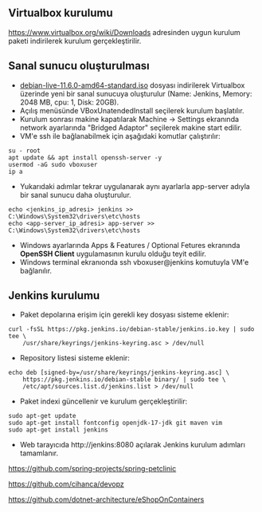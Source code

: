 ## Virtualbox kurulumu
https://www.virtualbox.org/wiki/Downloads adresinden uygun kurulum paketi indirilerek kurulum gerçekleştirilir.

## Sanal sunucu oluşturulması
- [debian-live-11.6.0-amd64-standard.iso](https://cdimage.debian.org/debian-cd/current-live/amd64/iso-hybrid/debian-live-11.6.0-amd64-standard.iso) dosyası indirilerek Virtualbox üzerinde yeni bir sanal sunucuya oluşturulur (Name: Jenkins, Memory: 2048 MB, cpu: 1, Disk: 20GB).
- Açılış menüsünde VBoxUnatendedInstall seçilerek kurulum başlatılır.
- Kurulum sonrası makine kapatılarak Machine -> Settings ekranında network ayarlarında "Bridged Adaptor" seçilerek makine start edilir.
- VM'e ssh ile bağlanabilmek için aşağıdaki komutlar çalıştırılır:

~~~
su - root
apt update && apt install openssh-server -y
usermod -aG sudo vboxuser
ip a
~~~

- Yukarıdaki adımlar tekrar uygulanarak aynı ayarlarla app-server adıyla bir sanal sunucu daha oluşturulur.

~~~
echo <jenkins_ip_adresi> jenkins >> C:\Windows\System32\drivers\etc\hosts
echo <app-server_ip_adresi> app-server >> C:\Windows\System32\drivers\etc\hosts

~~~
- Windows ayarlarında Apps & Features / Optional Fetures ekranında __OpenSSH Client__ uygulamasının kurulu olduğu teyit edilir.
- Windows terminal ekranıonda ssh vboxuser@jenkins komutuyla VM'e bağlanılır.


## Jenkins kurulumu

- Paket depolarına erişim için gerekli key dosyası sisteme eklenir:
~~~
curl -fsSL https://pkg.jenkins.io/debian-stable/jenkins.io.key | sudo tee \
    /usr/share/keyrings/jenkins-keyring.asc > /dev/null
~~~

- Repository listesi sisteme eklenir:
~~~
echo deb [signed-by=/usr/share/keyrings/jenkins-keyring.asc] \
    https://pkg.jenkins.io/debian-stable binary/ | sudo tee \
    /etc/apt/sources.list.d/jenkins.list > /dev/null
~~~

- Paket indexi güncellenir ve kurulum gerçekleştirilir:
~~~
sudo apt-get update
sudo apt-get install fontconfig openjdk-17-jdk git maven vim
sudo apt-get install jenkins
~~~

- Web tarayıcıda http://jenkins:8080 açılarak Jenkins kurulum adımları tamamlanır.

https://github.com/spring-projects/spring-petclinic

https://github.com/cihanca/devopz

https://github.com/dotnet-architecture/eShopOnContainers


